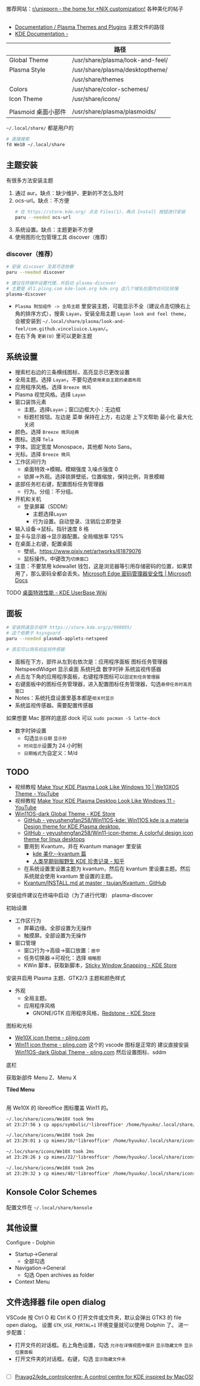 推荐网站：[r/unixporn - the home for \*NIX customization!](https://www.reddit.com/r/unixporn/) 各种美化的帖子

##

- [Documentation / Plasma Themes and Plugins](https://develop.kde.org/docs/plasma/) 主题文件的路径
- [KDE Documentation -](https://docs.kde.org/)

|                     | 路径                             |
| ------------------- | -------------------------------- |
| Global Theme        | /usr/share/plasma/look-and-feel/ |
| Plasma Style        | /usr/share/plasma/desktoptheme/  |
|                     | /usr/share/themes                |
| Colors              | /usr/share/color-schemes/        |
| Icon Theme          | /usr/share/icons/                |
|                     |                                  |
| Plasmoid 桌面小部件 | /usr/share/plasma/plasmoids/     |

`~/.local/share/` 都是用户的

```bash
# 直接搜索
fd We10 ~/.local/share
```

## 主题安装

有很多方法安装主题

1. 通过 aur。缺点：缺少维护，更新的不怎么及时
2. ocs-url。缺点：不方便
   ```bash
   # 在 https://store.kde.org/ 点击 Files(1)，再点 Install 按钮进行安装
   paru --needed ocs-url
   ```
3. 系统设置。缺点：主题更新不方便
4. 使用图形化包管理工具 discover（推荐）

### discover（推荐）

```bash
# 安装 discover 及其可选依赖
paru --needed discover

# 建议在终端中设置代理，并启动 plasma-discover
# 主要是 dl1.pling.com kde-look.org kde.org 这几个域名在国内访问比较慢
plasma-discover
```

- `Plasma 附加组件 -> 全局主题` 里安装主题，可能显示不全（建议点击切换右上角的排序方式），搜索 `Layan`，安装全局主题 `Layan look and feel theme`，会被安装到 `~/.local/share/plasma/look-and-feel/com.github.vinceliuice.Layan/`。
- 在右下角 `更新(U)` 里可以更新主题

## 系统设置

- 搜索栏右边的三条横线图标，高亮显示已更改设置
- 全局主题。选择 `Layan`，不要勾选`使用来自主题的桌面布局`
- 应用程序风格。选择 `Breeze 微风`
- Plasma 视觉风格。选择 `Layan`
- 窗口装饰元素
  - 主题。选择`Layan`；窗口边框大小：无边框
  - 标题栏按钮。左边是 菜单 保持在上方，右边是 上下文帮助 最小化 最大化 关闭
- 颜色。选择 `Breeze 微风经典`
- 图标。选择 `Tela`
- 字体。固定宽度 Monospace，其他都 Noto Sans。
- 光标。选择 `Breeze 微风`
- 工作区间行为
  - 桌面特效->模糊。模糊强度 3,噪点强度 0
  - 锁屏->外观。选择锁屏壁纸，位置缩放，保持比例，背景模糊
- 底部任务栏右键，配置图标任务管理器
  - 行为。分组：不分组。
- 开机和关机
  - 登录屏幕（SDDM）
    - 主题选择`Layan`
    - 行为设置。自动登录、注销后立即登录
- 输入设备->鼠标。指针速度 8 格
- 显卡与显示器->显示器配置。全局缩放率 125%
- 在桌面上右键，配置桌面
  - 壁纸。https://www.pixiv.net/artworks/61879076
  - 鼠标操作。中键改为`切换窗口`
- 注意：不要禁用 kdewallet 钱包，这是浏览器等引用存储密码的位置，如果禁用了，那么密码全都会丢失。[Microsoft Edge 密码管理器安全性 | Microsoft Docs](https://docs.microsoft.com/zh-cn/deployedge/microsoft-edge-security-password-manager-security)

TODO [桌面特效性能 - KDE UserBase Wiki](https://userbase.kde.org/Desktop_Effects_Performance/zh-cn)

## 面板

```bash
# 安装网速显示组件 https://store.kde.org/p/998895/
# 这个依赖于 ksysguard
paru --needed plasma5-applets-netspeed

# 其实可以用系统监视传感器
```

- 面板在下方，部件从左到右依次是：应用程序面板 图标任务管理器 NetspeedWidget 显示桌面 系统托盘 数字时钟 系统监视传感器
- 点击左下角的应用程序面板，右键程序图标可以`固定到任务管理器`
- 右键面板中的图标任务管理器，进入配置图标任务管理器，勾选`悬停任务时高亮窗口`
- Notes：系统托盘设置里基本都是`相关时显示`
- 系统监视传感器。需要配置传感器

如果想要 Mac 那样的底部 dock 可以 `sudo pacman -S latte-dock`

- 数字时钟设置
  - 勾选`显示日期` `显示秒`
  - `时间显示`设置为 24 小时制
  - `日期格式`为自定义：M/d

## TODO

- 视频教程 [Make Your KDE Plasma Look Like Windows 10 | We10XOS Theme - YouTube](https://www.youtube.com/watch?v=UZx-F-CSIaw&list=RDCMUCNnUnr4gwyNmzx_Bbzvt29g&index=3)
- 视频教程 [Make Your KDE Plasma Desktop Look Like Windows 11 - YouTube](https://www.youtube.com/watch?v=Cv-PhOMa1go)
- [Win11OS-dark Global Theme - KDE Store](https://store.kde.org/p/1554642/)
  - [GitHub - yeyushengfan258/Win11OS-kde: Win11OS kde is a materia Design theme for KDE Plasma desktop.](https://github.com/yeyushengfan258/Win11OS-kde)
  - [GitHub - yeyushengfan258/Win11-icon-theme: A colorful design icon theme for linux desktops](https://github.com/yeyushengfan258/Win11-icon-theme)
  - 要用到 Kvantum，并在 Kvantum manager 里安装
    - [kde 美化--kvantum 篇](https://blog.firerain.me/article/4)
    - [人类早期驯服野生 KDE 珍贵记录 - 知乎](https://zhuanlan.zhihu.com/p/398966586)
  - 在系统设置里设置主题为 kvantum，然后在 kvantum 里设置主题。然后系统就会使用 kvantum 里设置的主题。
  - [Kvantum/INSTALL.md at master · tsujan/Kvantum · GitHub](https://github.com/tsujan/Kvantum/blob/master/Kvantum/INSTALL.md)

安装组件建议在终端中启动（为了进行代理） plasma-discover

初始设置

- 工作区行为
  - 屏幕边缘。全部设置为无操作
  - 触摸屏。全部设置为无操作
- 窗口管理
  - 窗口行为->高级->窗口放置：`居中`
  - 任务切换器->可视化：选择 `缩略图`
  - KWin 脚本，获取新脚本，[Sticky Window Snapping - KDE Store](https://store.kde.org/p/1112552)

安装并启用 Plasma 主题、GTK2/3 主题和颜色样式

- 外观
  - 全局主题。
  - 应用程序风格
    - GNONE/GTK 应用程序风格，[Redstone - KDE Store](https://store.kde.org/p/1013482)

图标和光标

- [We10X icon theme - pling.com](https://www.pling.com/p/1366371/)
- [Win11 icon theme - pling.com](https://www.pling.com/p/1546069)
  这个的 vscode 图标是正常的
  建议直接安装 [Win11OS-dark Global Theme - pling.com](https://www.pling.com/p/1554642/) 然后设置图标、sddm

底栏

获取新部件
Menu Z、Menu X

**Tiled Menu**

##

用 We10X 的 libreoffice 图标覆盖 Win11 的。

```bash
~/.loc/share/icons/We10X took 9ms
at 23:27:56 ❯ cp apps/symbolic/*libreoffice* /home/hyuuko/.local/share/icons/Win11/apps/symbolic/

~/.loc/share/icons/We10X took 2ms
at 23:29:01 ❯ cp mimes/16/*libreoffice* /home/hyuuko/.local/share/icons/Win11/mimes/16/

~/.loc/share/icons/We10X took 2ms
at 23:29:26 ❯ cp mimes/22/*libreoffice* /home/hyuuko/.local/share/icons/Win11/mimes/22/

~/.loc/share/icons/We10X took 2ms
at 23:29:32 ❯ cp mimes/48/*libreoffice* /home/hyuuko/.local/share/icons/Win11/mimes/48/
```

## Konsole Color Schemes

配置文件在 `~/.local/share/konsole`

## 其他设置

Configure - Dolphin

- Startup->General
  - 全部勾选
- Navigation->General
  - 勾选 Open archives as folder
- Context Menu

## 文件选择器 file open dialog

VSCode 按 Ctrl O 和 Ctrl K O 打开文件或文件夹，默认会弹出 GTK3 的 file open dialog。
设置 `GTK_USE_PORTAL=1` 环境变量就可以使用 Dolphin 了。
进一步配置：

- 打开文件的对话框。右上角色设置，勾选 `允许在详情视图中展开` `显示隐藏文件` `显示位置面板`
- 打开文件夹的对话框。右键，勾选 `显示隐藏文件夹`

##

- [ ] [Prayag2/kde_controlcentre: A control centre for KDE inspired by MacOS!](https://github.com/Prayag2/kde_controlcentre)
